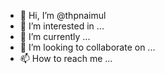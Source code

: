 - 👋 Hi, I’m @thpnaimul
- 👀 I’m interested in ...
- 🌱 I’m currently  ...
- 💞️ I’m looking to collaborate on ...
- 📫 How to reach me ...

<!---
thpnaimul/thpnaimul is a ✨ special ✨ repository because its `README.md` (this file) appears on your GitHub profile.
You can click the Preview link to take a look at your changes.
--->
